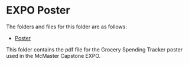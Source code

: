 # EXPO Poster

The folders and files for this folder are as follows:

- [Poster](./Poster)

This folder contains the pdf file for the Grocery Spending Tracker poster used in the McMaster Capstone EXPO.